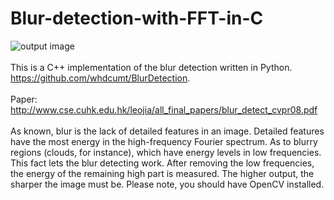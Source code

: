 # Blur-detection-with-FFT-in-C
![output image]( https://qengineering.eu/images/LenaBlur.png ) <br/><br/>
This is a C++ implementation of the blur detection written in Python.<br/> 
https://github.com/whdcumt/BlurDetection. <br/><br/>
Paper: http://www.cse.cuhk.edu.hk/leojia/all_final_papers/blur_detect_cvpr08.pdf <br/><br/>
As known, blur is the lack of detailed features in an image. Detailed features have the most energy in the high-frequency Fourier spectrum. As to blurry regions (clouds, for instance), which have energy levels in low frequencies. This fact lets the blur detecting work. After removing the low frequencies, the energy of the remaining high part is measured. The higher output, the sharper the image must be. Please note, you should have OpenCV installed.
